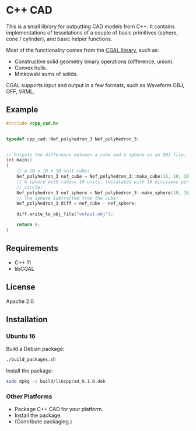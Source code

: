 # C++ CAD

This is a small library for outputting CAD models from C++.  It contains
implementations of tesselations of a couple of basic primitives
(sphere, cone / cylinder), and basic helper functions.

Most of the functionality comes from the
[CGAL library](https://www.cgal.org/), such as:

* Constructive solid geometry binary operations (difference, union).
* Convex hulls.
* Minkowski sums of solids.

CGAL supports input and output in a few formats, such as Waveform OBJ, OFF,
VRML.


## Example

```C++
#include <cpp_cad.h>


typedef cpp_cad::Nef_polyhedron_3 Nef_polyhedron_3;


// Outputs the difference between a cube and a sphere as an OBJ file:
int main()
{
    // A 10 x 10 x 10 unit cube:
    Nef_polyhedron_3 nef_cube = Nef_polyhedron_3::make_cube(10, 10, 10);
    // A sphere with radius 10 units, tessalated with 16 divisions per great
    // circle:
    Nef_polyhedron_3 nef_sphere = Nef_polyhedron_3::make_sphere(10, 16);
    // The sphere subtracted from the cube:
    Nef_polyhedron_3 diff = nef_cube - nef_sphere;

    diff.write_to_obj_file("output.obj");

    return 0;
}
```


## Requirements

* C++ 11
* libCGAL


## License

Apache 2.0.


## Installation

### Ubuntu 16

Build a Debian package:

```BASH
./build_packages.sh
```

Install the package:

```BASH
sudo dpkg -i build/libcppcad_0.1.0.deb
```


### Other Platforms

* Package C++ CAD for your platform.
* Install the package.
* (Contribute packaging.)
